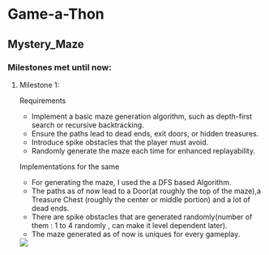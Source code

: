 <h1>Game-a-Thon</h1>
<h2>Mystery_Maze</h2>
<h3>Milestones met until now:</h3>
<ol>
  <li>Milestone 1:
  <p>Requirements</p>
  <ul>
    <li>Implement a basic maze generation algorithm, such as depth-first search or recursive backtracking.</li>
    <li>Ensure the paths lead to dead ends, exit doors, or hidden treasures.</li>
    <li>Introduce spike obstacles that the player must avoid.</li>
    <li>Randomly generate the maze each time for enhanced replayability.</li>
  </ul>
    <p>Implementations for the same</p>
    <ul>
      <li>For generating the maze, I used the a DFS based Algorithm.
      <li>The paths as of now lead to a Door(at roughly the top of the maze),a Treasure Chest (roughly the center or middle portion) and a lot of dead ends.
      <li>There are spike obstacles that are generated randomly(number of them : 1 to 4 randomly , can make it level dependent later).
      <li>The maze generated as of now is uniques for every gameplay.
    </ul>
    <img src = "https://github-production-user-asset-6210df.s3.amazonaws.com/148906347/346294019-b0203f25-4c06-4391-b17a-acfcc8f0136c.png?X-Amz-Algorithm=AWS4-HMAC-SHA256&X-Amz-Credential=AKIAVCODYLSA53PQK4ZA%2F20240706%2Fus-east-1%2Fs3%2Faws4_request&X-Amz-Date=20240706T191742Z&X-Amz-Expires=300&X-Amz-Signature=bf1157f623ec13df6624a6e001d26307c00672ceff9f6a0c8ecb280e0403f726&X-Amz-SignedHeaders=host&actor_id=148906347&key_id=0&repo_id=824835899"
  </li>
</ol>
